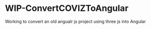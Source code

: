 # WIP-ConvertCOVIZToAngular
Working to convert an old angualr js project using three js into Angular 
